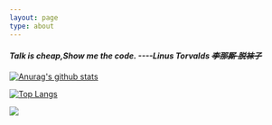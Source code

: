 ```yaml
---
layout: page
type: about
---
```


#### *Talk is cheap,Show me the code. 								 ----Linus Torvalds <del>李那厮·脱袜子</del>*

[![Anurag's github stats](https://github-readme-stats.vercel.app/api?username=RenMing-Huang&theme=dark)](https://github.com/anuraghazra/github-readme-stats)

[![Top Langs](https://github-readme-stats.vercel.app/api/top-langs/?username=RenMing-Huang&layout=compact)](https://github.com/anuraghazra/github-readme-stats)



![](https://raw.githubusercontent.com/bornmay/bornmay/Update/svg/Bottom.svg)

